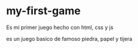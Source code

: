 # my-first-game
Es mi primer juego hecho con html, css y js

es un juego basico de famoso piedra, papel y tijera
